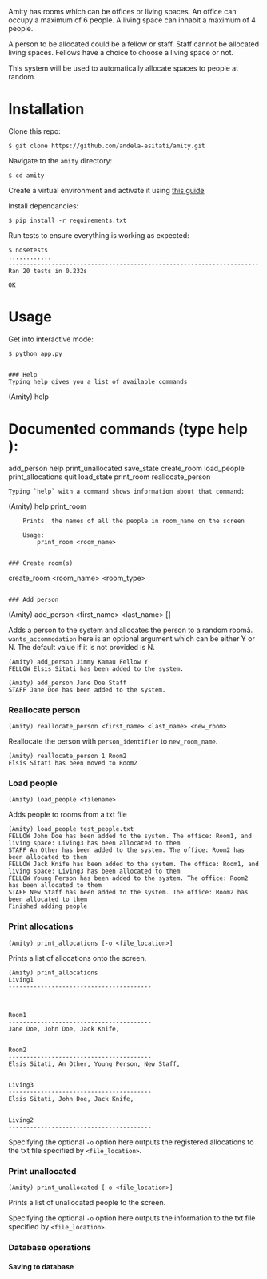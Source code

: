 
Amity has rooms which can be offices or living spaces. An office can occupy a maximum of 6 people. A living space can inhabit a maximum of 4 people.

A person to be allocated could be a fellow or staff. Staff cannot be allocated living spaces. Fellows have a choice to choose a living space or not.

This system will be used to automatically allocate spaces to people at random.

# Installation

Clone this repo:
```
$ git clone https://github.com/andela-esitati/amity.git
```


Navigate to the `amity` directory:
```
$ cd amity
```

Create a virtual environment and activate it using [this guide](http://docs.python-guide.org/en/latest/dev/virtualenvs/)

Install dependancies:
```
$ pip install -r requirements.txt
```


Run tests to ensure everything is working as expected:
~~~
$ nosetests
............
----------------------------------------------------------------------
Ran 20 tests in 0.232s

OK
~~~

# Usage

Get into interactive mode:
~~~
$ python app.py


### Help
Typing help gives you a list of available commands
~~~
(Amity) help

Documented commands (type help <topic>):
========================================
add_person     help         print_unallocated  save_state
create_room    load_people  print_allocations  quit
load_state     print_room     reallocate_person
~~~
Typing `help` with a command shows information about that command:
~~~
(Amity) help print_room

        Prints  the names of all the people in room_name on the screen

        Usage:
            print_room <room_name>
~~~

### Create room(s)
~~~
create_room <room_name> <room_type>
~~~

### Add person
~~~
(Amity)     add_person <first_name> <last_name> <role> [<accomodation>]

Adds a person to the system and allocates the person to a random roomå.
`wants_accommodation` here is an optional argument which can be either Y or N. The default value if it is not provided is N.
~~~
(Amity) add_person Jimmy Kamau Fellow Y
FELLOW Elsis Sitati has been added to the system. 
~~~
~~~
(Amity) add_person Jane Doe Staff
STAFF Jane Doe has been added to the system. 
~~~

### Reallocate person
~~~
(Amity) reallocate_person <first_name> <last_name> <new_room>
~~~
Reallocate the person with `person_identifier` to `new_room_name`.
~~~
(Amity) reallocate_person 1 Room2
Elsis Sitati has been moved to Room2
~~~

### Load people
~~~
(Amity) load_people <filename>
~~~
Adds people to rooms from a txt file
~~~
(Amity) load_people test_people.txt
FELLOW John Doe has been added to the system. The office: Room1, and living space: Living3 has been allocated to them
STAFF An Other has been added to the system. The office: Room2 has been allocated to them
FELLOW Jack Knife has been added to the system. The office: Room1, and living space: Living3 has been allocated to them
FELLOW Young Person has been added to the system. The office: Room2 has been allocated to them
STAFF New Staff has been added to the system. The office: Room2 has been allocated to them
Finished adding people
~~~

### Print allocations
~~~
(Amity) print_allocations [-o <file_location>]
~~~
Prints a list of allocations onto the screen.
~~~
(Amity) print_allocations
Living1
----------------------------------------



Room1
----------------------------------------
Jane Doe, John Doe, Jack Knife,


Room2
----------------------------------------
Elsis Sitati, An Other, Young Person, New Staff,


Living3
----------------------------------------
Elsis Sitati, John Doe, Jack Knife,


Living2
----------------------------------------

~~~
Specifying the optional `-o` option here outputs the registered allocations to the txt file specified by `<file_location>`.

### Print unallocated
~~~
(Amity) print_unallocated [-o <file_location>]
~~~
Prints a list of unallocated people to the screen.

Specifying the optional `-o` option here outputs the information to the txt file specified by `<file_location>`.

### Database operations
#### Saving to database




